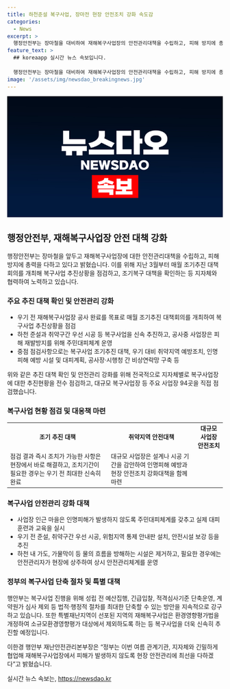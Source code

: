 ```yaml
---
title: 하천준설 복구사업, 장마전 현장 안전조치 강화 속도감
categories:
  - News
excerpt: >
  행정안전부는 장마철을 대비하여 재해복구사업장의 안전관리대책을 수립하고, 피해 방지에 총력을 다하고 있다. 우기 전 재해복구사업장 공사 완료를 목표로 조기추진 대책회의를 개최하며, 지자체와 노력하고 있다. 재난안전관리본부장은 사업장의 안전대책을 강화하고, 15일에는 안전관리 실태를 점검하였고, 지난 4월부터 5월까지는 복구사업장에 대한 추진현황을 전수 점검하였다. 또한, 대규모 사업장은 직접 점검하여 인명피해 예방과 현장 안전조치를 함께 마련하였다. 더 나아가 중점 점검사항을 통해 즉시 조치가 가능한 것은 현장에서 해결하고, 대규모 사업장에는 안전대책을 마련하였다. 또한, 복구사업 진행을 위해 법적·행정적 절차를 단축하고 있다. 향후 특별재난지역에서의 재해복구사업은 소규모환경영향평가 대상에서 제외될 예정이다.
feature_text: >
  ## koreaapp 실시간 뉴스 속보입니다.

  행정안전부는 장마철을 대비하여 재해복구사업장의 안전관리대책을 수립하고, 피해 방지에 총력을 다하고 있다. 우기 전 재해복구사업장 공사 완료를 목표로 조기추진 대책회의를 개최하며, 지자체와 노력하고 있다. 재난안전관리본부장은 사업장의 안전대책을 강화하고, 15일에는 안전관리 실태를 점검하였고, 지난 4월부터 5월까지는 복구사업장에 대한 추진현황을 전수 점검하였다. 또한, 대규모 사업장은 직접 점검하여 인명피해 예방과 현장 안전조치를 함께 마련하였다. 더 나아가 중점 점검사항을 통해 즉시 조치가 가능한 것은 현장에서 해결하고, 대규모 사업장에는 안전대책을 마련하였다. 또한, 복구사업 진행을 위해 법적·행정적 절차를 단축하고 있다. 향후 특별재난지역에서의 재해복구사업은 소규모환경영향평가 대상에서 제외될 예정이다.
image: '/assets/img/newsdao_breakingnews.jpg'
---
```


<p><img src="/assets/img/newsdao_breakingnews.jpg" alt="koreaapp 속보" /></p>

<h2 data-ke-size="size26">행정안전부, 재해복구사업장 안전 대책 강화</h2>

<p>행정안전부는 장마철을 앞두고 재해복구사업장에 대한 안전관리대책을 수립하고, 피해 방지에 총력을 다하고 있다고 밝혔습니다. 이를 위해 지난 3월부터 매월 조기추진 대책회의를 개최해 복구사업 추진상황을 점검하고, 조기복구 대책을 확인하는 등 지자체와 협력하여 노력하고 있습니다.</p>

<h3 data-ke-size="size24">주요 추진 대책 확인 및 안전관리 강화</h3>

<ul>
  <li>우기 전 재해복구사업장 공사 완료를 목표로 매월 조기추진 대책회의를 개최하여 복구사업 추진상황을 점검</li>
  <li>하천 준설과 취약구간 우선 시공 등 복구사업을 신속 추진하고, 공사중 사업장은 피해 재발방지를 위해 주민대피체계 운영</li>
  <li>중점 점검사항으로는 복구사업 조기추진 대책, 우기 대비 취약지역 예방조치, 인명피해 예방 시설 및 대피계획, 공사장·시행청 간 비상연락망 구축 등</li>
</ul>

<p>위와 같은 추진 대책 확인 및 안전관리 강화를 위해 전국적으로 지자체별로 복구사업장에 대한 추진현황을 전수 점검하고, 대규모 복구사업장 등 주요 사업장 94곳을 직접 점검했습니다. </p>

<h3 data-ke-size="size24">복구사업 현황 점검 및 대응책 마련</h3>

<table>
  <tr>
    <td style="text-align: center; height: 17px;"><b>조기 추진 대책</b></td>
    <td style="text-align: center; height: 17px;"><b>취약지역 안전대책</b></td>
    <td style="text-align: center; height: 17px;"><b>대규모 사업장 안전조치</b></td>
  </tr>
  <tr>
    <td>점검 결과 즉시 조치가 가능한 사항은 현장에서 바로 해결하고, 조치기간이 필요한 경우는 우기 전 최대한 신속히 완료</td>
    <td>대규모 사업장은 설계나 시공 기간을 감안하여 인명피해 예방과 현장 안전조치 강화대책을 함께 마련</td>
  </tr>
</table>

<h3 data-ke-size="size24">복구사업 안전관리 강화 대책</h3>

<ul>
  <li>사업장 인근 마을은 인명피해가 발생하지 않도록 주민대피체계를 갖추고 실제 대피훈련과 교육을 실시</li>
  <li>우기 전 준설, 취약구간 우선 시공, 위험지역 통제 안내판 설치, 안전시설 보강 등을 추진</li>
  <li>하천 내 가도, 가물막이 등 물의 흐름을 방해하는 시설은 제거하고, 필요한 경우에는 안전관리자가 현장에 상주하여 상시 안전관리체계를 운영</li>
</ul>

<h3 data-ke-size="size24">정부의 복구사업 단축 절차 및 특별 대책</h3>

<p>행안부는 복구사업 진행을 위해 성립 전 예산집행, 긴급입찰, 적격심사기준 단축운영, 계약원가 심사 제외 등 법적·행정적 절차를 최대한 단축할 수 있는 방안을 지속적으로 강구하고 있습니다. 또한 특별재난지역이 선포된 지역의 재해복구사업은 환경영향평가법을 개정하여 소규모환경영향평가 대상에서 제외하도록 하는 등 복구사업을 더욱 신속히 추진할 예정입니다.</p>

<p>이한경 행안부 재난안전관리본부장은 “정부는 이번 여름 관계기관, 지자체와 긴밀하게 협업해 재해복구사업장에서 피해가 발생하지 않도록 현장 안전관리에 최선을 다하겠다”고 밝혔습니다.</p>

<p data-ke-size="size16"></p>
실시간 뉴스 속보는, <a href="https://newsdao.kr" rel="dofollow">https://newsdao.kr</a>


